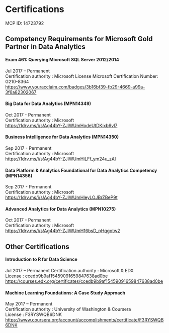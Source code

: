 # Certifications

MCP ID: 14723792

## Competency Requirements for Microsoft Gold Partner in Data Analytics

#### Exam 461: Querying Microsoft SQL Server 2012/2014
Jul 2017 – Permanent  
Certification authority : Microsoft
License Microsoft Certification Number: G210-8364    
https://www.youracclaim.com/badges/3b16bf39-fb29-4669-a99a-3f6a82302067

#### Big Data for Data Analytics (MPN14349)
Oct 2017 - Permanent  
Certification authority : Microsoft  
https://1drv.ms/i/s!Ag44bY-ZJIWUmHodeUtDKixb6vl7  

#### Business Intelligence for Data Analytics (MPN14350)
Sep 2017 - Permanent  
Certification authority : Microsoft  
https://1drv.ms/i/s!Ag44bY-ZJIWUmHiLFf_ym24u_zAl

#### Data Platform & Analytics Foundational for Data Analytics Competency (MPN14356)
Sep 2017 - Permanent  
Certification authority : Microsoft  
https://1drv.ms/i/s!Ag44bY-ZJIWUmHleyLOJBrZBeP9t

#### Advanced Analytics for Data Analytics (MPN10275)  
Oct 2017 - Permanent  
Certification authority : Microsoft  
https://1drv.ms/i/s!Ag44bY-ZJIWUmH16bsD_pHqgotw2  


## Other Certifications

#### Introduction to R for Data Science
Jul 2017 – Permanent 
Certification authority : Microsoft & EDX  
License : ccedb9b9af15459091659847638ad0be  
https://courses.edx.org/certificates/ccedb9b9af15459091659847638ad0be

#### Machine Learning Foundations: A Case Study Approach
May 2017 – Permanent   
Certification authority : University of Washington & Coursera  
License : F3RYSWQB6DNK  
https://www.coursera.org/account/accomplishments/certificate/F3RYSWQB6DNK

